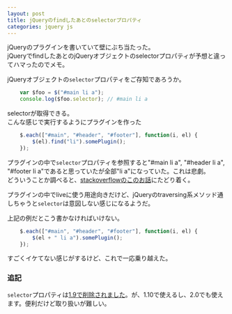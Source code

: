 ```yaml
---
layout: post
title: jQueryのfindしたあとのselectorプロパティ
categories: jquery js
---
```

jQueryのプラグインを書いていて壁にぶち当たった。  
jQueryでfindしたあとのjQueryオブジェクトのselectorプロパティが予想と違ってハマったのでメモ。

jQueryオブジェクトの`selector`プロパティをご存知であろうか。

``` javascript
	var $foo = $("#main li a");
	console.log($foo.selector);	// #main li a
```

selectorが取得できる。  
こんな感じで実行するようにプラグインを作った

``` javascript
	$.each(["#main", "#header", "#footer"], function(i, el) {
		$(el).find("li").somePlugin();
	});
```

プラグインの中で`selector`プロパティを参照すると"#main li a", "#header li a", "#footer li a"であると思っていたが全部"li a"になっていた。これは悲劇。  
どういうことか調べると、[stackoverflowのこのお話](http://stackoverflow.com/questions/12426622/why-does-the-selector-property-in-jquery-not-store-a-valid-selector-value)にたどり着く。  

プラグインの中でliveに使う用途向きだけど、jQueryのtraversing系メソッド通しちゃうと`selector`は意図しない感じになるようだ。

上記の例だとこう書かなければいけない。

``` javascript
	$.each(["#main", "#header", "#footer"], function(i, el) {
		$(el + " li a").somePlugin();
	});
```

すごくイケてない感じがするけど、これで一応乗り越えた。

### 追記
`selector`プロパティは[1.9で削除されました](http://api.jquery.com/selector/)。が、1.10で使えるし、2.0でも使えます。便利だけど取り扱いが難しい。
